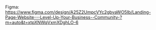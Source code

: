 Figma: https://www.figma.com/design/A25Z2UmpcVYc2gbvaWO5Ib/Landing-Page-Website---Level-Up-Your-Business--Community-?m=auto&t=xtpXNWqVxmXDghLO-6
